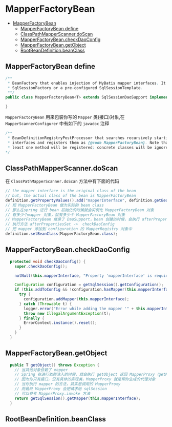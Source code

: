 # MapperFactoryBean

- [MapperFactoryBean](#mapperfactorybean)
  - [MapperFactoryBean define](#mapperfactorybean-define)
  - [ClassPathMapperScanner.doScan](#classpathmapperscannerdoscan)
  - [MapperFactoryBean.checkDaoConfig](#mapperfactorybeancheckdaoconfig)
  - [MapperFactoryBean.getObject](#mapperfactorybeangetobject)
  - [RootBeanDefinition.beanClass](#rootbeandefinitionbeanclass)

## MapperFactoryBean define

```java
/**
 * BeanFactory that enables injection of MyBatis mapper interfaces. It can be set up with a
 * SqlSessionFactory or a pre-configured SqlSessionTemplate.
 **/
public class MapperFactoryBean<T> extends SqlSessionDaoSupport implements FactoryBean<T> {

}
```

`MapperFactoryBean` 用来包装你写的 `Mapper` 类(接口)对象,在 `MapperScannerConfigurer` 中有如下的 `javadoc` 注释

```java
/**
 * BeanDefinitionRegistryPostProcessor that searches recursively starting from a base package for
 * interfaces and registers them as {@code MapperFactoryBean}. Note that only interfaces with at
 * least one method will be registered; concrete classes will be ignored.
*/
```

## ClassPathMapperScanner.doScan

在 `ClassPathMapperScanner.doScan` 方法中有下面的代码

```java
// the mapper interface is the original class of the bean
// but, the actual class of the bean is MapperFactoryBean
definition.getPropertyValues().add("mapperInterface", definition.getBeanClassName());
// 把 MapperFactoryBean 做为实际的 bean class
// 那么在spring 进行 bean 初始化的时候就会实例化 MapperFactoryBean 对象
// 有多少个mapper 对象，就有多少个 MapperFactoryBean 对象
// MapperFactoryBean 继承了 DaoSupport，bean 创建的时候，会执行 afterPropertiesSet
// 执行方法 afterPropertiesSet ->  checkDaoConfig
// 把 mapper 添加到 configuration 的 MapperRegistry 对象中
definition.setBeanClass(MapperFactoryBean.class);
```

## MapperFactoryBean.checkDaoConfig

```java
  protected void checkDaoConfig() {
    super.checkDaoConfig();

    notNull(this.mapperInterface, "Property 'mapperInterface' is required");

    Configuration configuration = getSqlSession().getConfiguration();
    if (this.addToConfig && !configuration.hasMapper(this.mapperInterface)) {
      try {
        configuration.addMapper(this.mapperInterface);
      } catch (Throwable t) {
        logger.error("Error while adding the mapper '" + this.mapperInterface + "' to configuration.", t);
        throw new IllegalArgumentException(t);
      } finally {
        ErrorContext.instance().reset();
      }
    }
  }
```

## MapperFactoryBean.getObject

```java
  public T getObject() throws Exception {
    // 当其他对象依赖了 mapper
    // Spring 在进行依赖注入的时候，就会执行 getObject 返回 MapperProxy（getMapper返回的） 对象
    // 因为你只有接口，没有具体的实现类，MapperProxy 就是帮你生成的代理对象
    // 当你执行 mapper 的方法，其实是调用的 MapperProxy
    // 而最终 MapperProxy 会把请求给 sqlSession
    // 可以参考 MapperProxy.invoke 方法
    return getSqlSession().getMapper(this.mapperInterface);
  }
```

## RootBeanDefinition.beanClass
